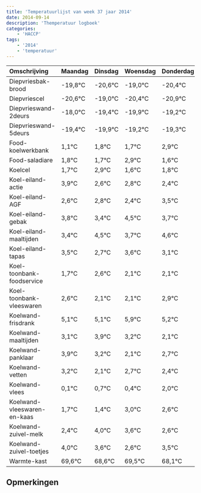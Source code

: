 ```yaml
---
title: 'Temperatuurlijst van week 37 jaar 2014'
date: 2014-09-14
description: 'Themperatuur logboek'
categories:
    - 'HACCP'
tags:
    - '2014'
    - 'temperatuur'
---
```

|Omschrijving|Maandag|Dinsdag|Woensdag|Donderdag|Vrijdag|Zaterdag|Zondag|
|:---|:---|:---|:---|:---|:---|:---|:---|
|Diepvriesbak-brood|-19,8°C|-20,6°C|-19,0°C|-20,4°C|-20,9°C|-20,2°C|-20,3°C|
|Diepvriescel|-20,6°C|-19,0°C|-20,4°C|-20,9°C|-20,2°C|-20,3°C|-19,1°C|
|Diepvrieswand-2deurs|-18,0°C|-19,4°C|-19,9°C|-19,2°C|-19,3°C|-18,1°C|-19,4°C|
|Diepvrieswand-5deurs|-19,4°C|-19,9°C|-19,2°C|-19,3°C|-18,1°C|-19,4°C|-19,2°C|
|Food-koelwerkbank|1,1°C|1,8°C|1,7°C|2,9°C|1,6°C|1,8°C|1,4°C|
|Food-saladiare|1,8°C|1,7°C|2,9°C|1,6°C|1,8°C|1,4°C|2,5°C|
|Koelcel|1,7°C|2,9°C|1,6°C|1,8°C|1,4°C|2,5°C|1,7°C|
|Koel-eiland-actie|3,9°C|2,6°C|2,8°C|2,4°C|3,5°C|2,7°C|3,6°C|
|Koel-eiland-AGF|2,6°C|2,8°C|2,4°C|3,5°C|2,7°C|3,6°C|3,1°C|
|Koel-eiland-gebak|3,8°C|3,4°C|4,5°C|3,7°C|4,6°C|4,1°C|4,1°C|
|Koel-eiland-maaltijden|3,4°C|4,5°C|3,7°C|4,6°C|4,1°C|4,1°C|4,9°C|
|Koel-eiland-tapas|3,5°C|2,7°C|3,6°C|3,1°C|3,1°C|3,9°C|3,2°C|
|Koel-toonbank-foodservice|1,7°C|2,6°C|2,1°C|2,1°C|2,9°C|2,2°C|1,1°C|
|Koel-toonbank-vleeswaren|2,6°C|2,1°C|2,1°C|2,9°C|2,2°C|1,1°C|1,7°C|
|Koelwand-frisdrank|5,1°C|5,1°C|5,9°C|5,2°C|4,1°C|4,7°C|4,4°C|
|Koelwand-maaltijden|3,1°C|3,9°C|3,2°C|2,1°C|2,7°C|2,4°C|4,0°C|
|Koelwand-panklaar|3,9°C|3,2°C|2,1°C|2,7°C|2,4°C|4,0°C|3,6°C|
|Koelwand-vetten|3,2°C|2,1°C|2,7°C|2,4°C|4,0°C|3,6°C|2,6°C|
|Koelwand-vlees|0,1°C|0,7°C|0,4°C|2,0°C|1,6°C|0,6°C|1,5°C|
|Koelwand-vleeswaren-en-kaas|1,7°C|1,4°C|3,0°C|2,6°C|1,6°C|2,5°C|1,1°C|
|Koelwand-zuivel-melk|2,4°C|4,0°C|3,6°C|2,6°C|3,5°C|2,1°C|2,5°C|
|Koelwand-zuivel-toetjes|4,0°C|3,6°C|2,6°C|3,5°C|2,1°C|2,5°C|2,7°C|
|Warmte-kast|69,6°C|68,6°C|69,5°C|68,1°C|68,5°C|68,7°C|68,7°C|

## Opmerkingen


